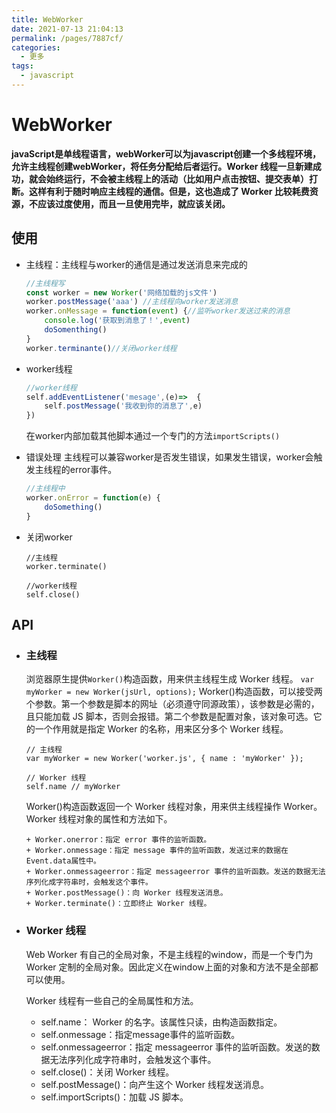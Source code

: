 ```yaml
---
title: WebWorker
date: 2021-07-13 21:04:13
permalink: /pages/7887cf/
categories:
  - 更多
tags:
  - javascript
---
```


# WebWorker

__javaScript是单线程语言，webWorker可以为javascript创建一个多线程环境，允许主线程创建webWorker，将任务分配给后者运行。Worker 线程一旦新建成功，就会始终运行，不会被主线程上的活动（比如用户点击按钮、提交表单）打断。这样有利于随时响应主线程的通信。但是，这也造成了 Worker 比较耗费资源，不应该过度使用，而且一旦使用完毕，就应该关闭。__

## 使用

+ 主线程：主线程与worker的通信是通过发送消息来完成的

    ``` javascript
    //主线程写
    const worker = new Worker('网络加载的js文件')
    worker.postMessage('aaa') //主线程向worker发送消息
    worker.onMessage = function(event) {//监听worker发送过来的消息
        console.log('获取到消息了！',event)
        doSomenthing()
    }
    worker.terminante()//关闭worker线程
    ```

+ worker线程

    ```javascript
    //worker线程
    self.addEventListener('mesage',(e)=>  {
        self.postMessage('我收到你的消息了',e)
    })
    ```

    在worker内部加载其他脚本通过一个专门的方法```importScripts()```

+ 错误处理
  主线程可以兼容worker是否发生错误，如果发生错误，worker会触发主线程的error事件。

  ```javascript
  //主线程中
  worker.onError = function(e) {
      doSomething()
  }
  ```

+ 关闭worker

  ```
  //主线程
  worker.terminate()
  ```

  ```
  //worker线程
  self.close()
  ```

## API

+ ### 主线程

  浏览器原生提供```Worker()```构造函数，用来供主线程生成 Worker 线程。
  ```var myWorker = new Worker(jsUrl, options);```
  Worker()构造函数，可以接受两个参数。第一个参数是脚本的网址（必须遵守同源政策），该参数是必需的，且只能加载 JS 脚本，否则会报错。第二个参数是配置对象，该对象可选。它的一个作用就是指定 Worker 的名称，用来区分多个 Worker 线程。

  ```
  // 主线程
  var myWorker = new Worker('worker.js', { name : 'myWorker' });
  ```

  ```
  // Worker 线程
  self.name // myWorker
  ```

  Worker()构造函数返回一个 Worker 线程对象，用来供主线程操作 Worker。Worker 线程对象的属性和方法如下。

      + Worker.onerror：指定 error 事件的监听函数。
      + Worker.onmessage：指定 message 事件的监听函数，发送过来的数据在Event.data属性中。
      + Worker.onmessageerror：指定 messageerror 事件的监听函数。发送的数据无法序列化成字符串时，会触发这个事件。
      + Worker.postMessage()：向 Worker 线程发送消息。
      + Worker.terminate()：立即终止 Worker 线程。

+ ### Worker 线程

  Web Worker 有自己的全局对象，不是主线程的window，而是一个专门为 Worker 定制的全局对象。因此定义在window上面的对象和方法不是全部都可以使用。

  Worker 线程有一些自己的全局属性和方法。

  + self.name： Worker 的名字。该属性只读，由构造函数指定。
  + self.onmessage：指定message事件的监听函数。
  + self.onmessageerror：指定 messageerror 事件的监听函数。发送的数据无法序列化成字符串时，会触发这个事件。
  + self.close()：关闭 Worker 线程。
  + self.postMessage()：向产生这个 Worker 线程发送消息。
  + self.importScripts()：加载 JS 脚本。
